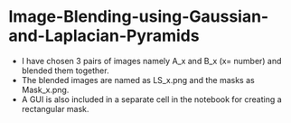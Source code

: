 # Image-Blending-using-Gaussian-and-Laplacian-Pyramids

* I have chosen 3 pairs of images namely A_x and B_x (x= number) and blended them together. 
* The blended images are named as LS_x.png and the masks as Mask_x.png.
* A GUI is also included in a separate cell in the notebook for creating a rectangular mask.

